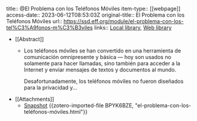 title:: @El Problema con los Teléfonos Móviles
item-type:: [[webpage]]
access-date:: 2023-06-12T08:53:03Z
original-title:: El Problema con los Teléfonos Móviles
url:: https://ssd.eff.org/module/el-problema-con-los-tel%C3%A9fonos-m%C3%B3viles
links:: [Local library](zotero://select/groups/5065565/items/F59TXU7M), [Web library](https://www.zotero.org/groups/5065565/items/F59TXU7M)

- [[Abstract]]
	- Los teléfonos móviles se han convertido en una herramienta de comunicación omnipresente y básica — hoy son usados no solamente para hacer llamadas, sino también para acceder a la Internet y enviar mensajes de textos y documentos al mundo.
	  
	  Desafortunadamente, los teléfonos móviles no fueron diseñados para la privacidad y...
- [[Attachments]]
	- [Snapshot](https://ssd.eff.org/es/module/el-problema-con-los-tel%C3%A9fonos-m%C3%B3viles) {{zotero-imported-file BPYK6BZE, "el-problema-con-los-teléfonos-móviles.html"}}